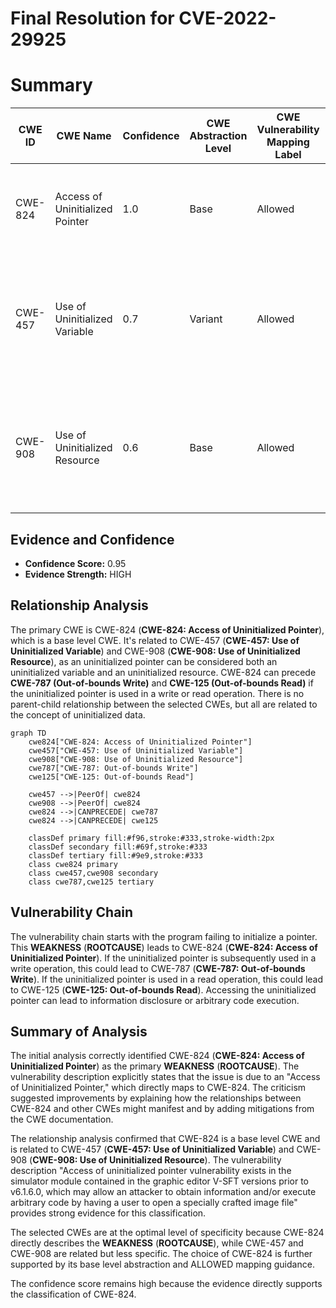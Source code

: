 # Final Resolution for CVE-2022-29925

# Summary
| CWE ID | CWE Name | Confidence | CWE Abstraction Level | CWE Vulnerability Mapping Label | CWE-Vulnerability Mapping Notes |
|---|---|---|---|---|---|
| CWE-824 | Access of Uninitialized Pointer | 1.0 | Base | Allowed | Primary CWE. The vulnerability is due to an uninitialized pointer being accessed. |
| CWE-457 | Use of Uninitialized Variable | 0.7 | Variant | Allowed | Secondary candidate. An uninitialized pointer can be considered a type of uninitialized variable. |
| CWE-908 | Use of Uninitialized Resource | 0.6 | Base | Allowed | Secondary candidate. An uninitialized pointer can be considered an uninitialized resource. |

## Evidence and Confidence

*   **Confidence Score:** 0.95
*   **Evidence Strength:** HIGH

## Relationship Analysis
The primary CWE is CWE-824 (**CWE-824: Access of Uninitialized Pointer**), which is a base level CWE. It's related to CWE-457 (**CWE-457: Use of Uninitialized Variable**) and CWE-908 (**CWE-908: Use of Uninitialized Resource**), as an uninitialized pointer can be considered both an uninitialized variable and an uninitialized resource. CWE-824 can precede **CWE-787 (Out-of-bounds Write)** and **CWE-125 (Out-of-bounds Read)** if the uninitialized pointer is used in a write or read operation. There is no parent-child relationship between the selected CWEs, but all are related to the concept of uninitialized data.

```mermaid
graph TD
    cwe824["CWE-824: Access of Uninitialized Pointer"]
    cwe457["CWE-457: Use of Uninitialized Variable"]
    cwe908["CWE-908: Use of Uninitialized Resource"]
    cwe787["CWE-787: Out-of-bounds Write"]
    cwe125["CWE-125: Out-of-bounds Read"]

    cwe457 -->|PeerOf| cwe824
    cwe908 -->|PeerOf| cwe824
    cwe824 -->|CANPRECEDE| cwe787
    cwe824 -->|CANPRECEDE| cwe125

    classDef primary fill:#f96,stroke:#333,stroke-width:2px
    classDef secondary fill:#69f,stroke:#333
    classDef tertiary fill:#9e9,stroke:#333
    class cwe824 primary
    class cwe457,cwe908 secondary
    class cwe787,cwe125 tertiary
```

## Vulnerability Chain
The vulnerability chain starts with the program failing to initialize a pointer. This **WEAKNESS** (**ROOTCAUSE**) leads to CWE-824 (**CWE-824: Access of Uninitialized Pointer**). If the uninitialized pointer is subsequently used in a write operation, this could lead to CWE-787 (**CWE-787: Out-of-bounds Write**). If the uninitialized pointer is used in a read operation, this could lead to CWE-125 (**CWE-125: Out-of-bounds Read**). Accessing the uninitialized pointer can lead to information disclosure or arbitrary code execution.

## Summary of Analysis
The initial analysis correctly identified CWE-824 (**CWE-824: Access of Uninitialized Pointer**) as the primary **WEAKNESS** (**ROOTCAUSE**). The vulnerability description explicitly states that the issue is due to an "Access of Uninitialized Pointer," which directly maps to CWE-824. The criticism suggested improvements by explaining how the relationships between CWE-824 and other CWEs might manifest and by adding mitigations from the CWE documentation.

The relationship analysis confirmed that CWE-824 is a base level CWE and is related to CWE-457 (**CWE-457: Use of Uninitialized Variable**) and CWE-908 (**CWE-908: Use of Uninitialized Resource**). The vulnerability description "Access of uninitialized pointer vulnerability exists in the simulator module contained in the graphic editor V-SFT versions prior to v6.1.6.0, which may allow an attacker to obtain information and/or execute arbitrary code by having a user to open a specially crafted image file" provides strong evidence for this classification.

The selected CWEs are at the optimal level of specificity because CWE-824 directly describes the **WEAKNESS** (**ROOTCAUSE**), while CWE-457 and CWE-908 are related but less specific. The choice of CWE-824 is further supported by its base level abstraction and ALLOWED mapping guidance.

The confidence score remains high because the evidence directly supports the classification of CWE-824.